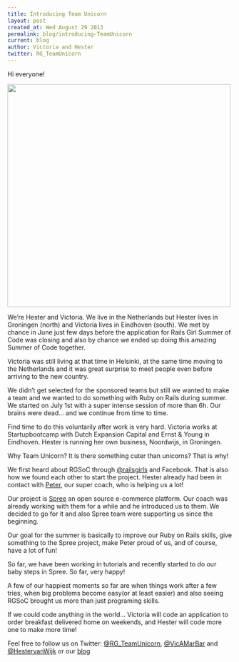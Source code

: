 ```yaml
---
title: Introducing Team Unicorn
layout: post
created_at: Wed August 29 2013
permalink: blog/introducing-TeamUnicorn
current: blog
author: Victoria and Hester
twitter: RG_TeamUnicorn
---
```


Hi everyone!

<img src="https://f.cloud.github.com/assets/3309295/1042495/f67988da-0fec-11e3-89bb-b91059b19309.jpg" width="500">

We’re Hester and Victoria. We live in the Netherlands but Hester lives in Groningen (north) and Victoria lives in Eindhoven (south). We met by chance in June just few days before the application for Rails Girl Summer of Code was closing and also by chance we ended up doing this amazing Summer of Code together.

Victoria was still living at that time in Helsinki, at the same time moving to the Netherlands and it was great surprise to meet people even before arriving to the new country.

We didn’t get selected for the sponsored teams but still we wanted to make a team and we wanted to do something with Ruby on Rails during summer. We started on July 1st with a super intense session of more than 6h. Our brains were dead… and we continue from time to time. 

Find time to do this voluntarily after work is very hard. Victoria works at Startupbootcamp with Dutch Expansion Capital and Ernst & Young in Eindhoven. Hester is running her own business, Noordwijs, in Groningen. 

Why Team Unicorn? It is there something cuter than unicorns? That is why! 

We first heard about RGSoC through [@railsgirls](http://twitter.com/railsgirls) and Facebook. That is also how we found each other to start the project. Hester already had been in contact with [Peter](https://twitter.com/pberkenbosch), our super coach, who is helping us a lot!

Our project is [Spree](http://spreecommerce.com/) an open source e-commerce platform. Our coach was already working with them for a while and he introduced us to them. We decided to go for it and also Spree team were supporting us since the beginning.

Our goal for the summer is basically to improve our Ruby on Rails skills, give something to the Spree project, make Peter proud of us, and of course, have a lot of fun!

So far, we have been working in tutorials and recently started to do our baby steps in Spree. So far, very happy!

A few of our happiest moments so far are when things work after a few tries, when big problems become easy(or at least easier) and also seeing RGSoC brought us more than just programing skills.

If we could code anything in the world… Victoria will code an application to order breakfast delivered home on weekends, and Hester will code more one to make more time! 

Feel free to follow us on Twitter: [@RG_TeamUnicorn](https://twitter.com/RG_TeamUnicorn), [@VicAMarBar](https://twitter.com/VicAMarBar)  and [@HestervanWijk](https://twitter.com/HestervanWijk) or our [blog](http://rgsoc.github.io/) 


